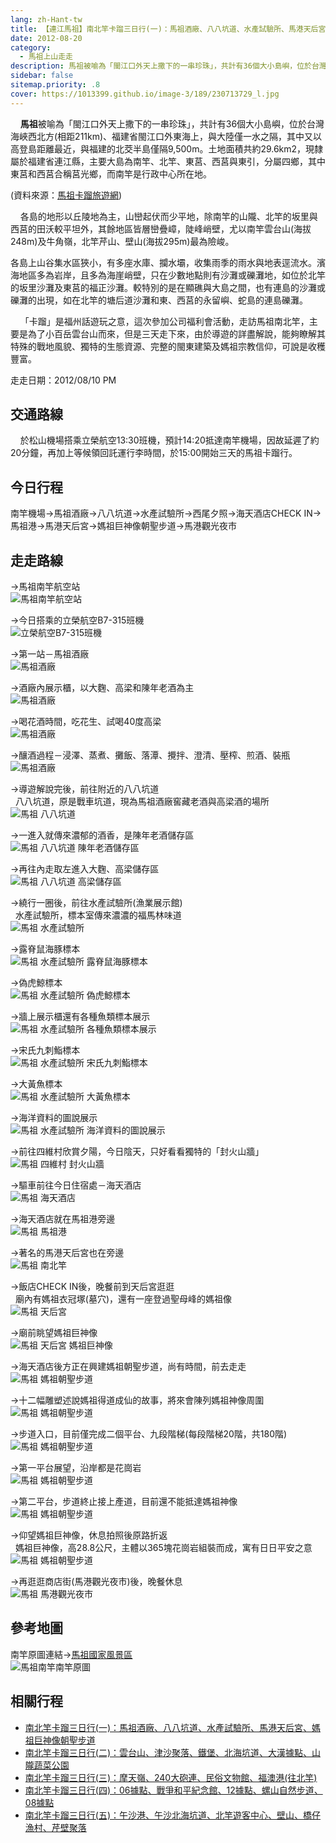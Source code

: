 ```yaml
---
lang: zh-Hant-tw
title: 【連江馬祖】南北竿卡蹓三日行(一)：馬祖酒廠、八八坑道、水產試驗所、馬港天后宮、媽祖巨神像朝聖步道
date: 2012-08-20
category: 
  - 馬祖上山走走
description: 馬祖被喻為「閩江口外天上撒下的一串珍珠」，共計有36個大小島嶼，位於台灣海峽西北方(相距211km)、福建省閩江口外東海上，與大陸僅一水之隔，其中又以高登島距離最近，與福建的北茭半島僅隔9,500m。土地面積共約29.6km2，現隸屬於福建省連江縣，主要大島為南竿、北竿、東莒、西莒與東引，分屬四鄉，其中東莒和西莒合稱莒光鄉，而南竿是行政中心所在地。
sidebar: false
sitemap.priority: .8
cover: https://1013399.github.io/image-3/189/230713729_l.jpg
---
```


    **馬祖**被喻為「閩江口外天上撒下的一串珍珠」，共計有36個大小島嶼，位於台灣海峽西北方(相距211km)、福建省閩江口外東海上，與大陸僅一水之隔，其中又以高登島距離最近，與福建的北茭半島僅隔9,500m。土地面積共約29.6km2，現隸屬於福建省連江縣，主要大島為南竿、北竿、東莒、西莒與東引，分屬四鄉，其中東莒和西莒合稱莒光鄉，而南竿是行政中心所在地。

(資料來源：[馬祖卡蹓旅遊網](http://www.m-kaliu.com.tw/page.php?tmp=about-2))  

<!-- more -->

    各島的地形以丘陵地為主，山巒起伏而少平地，除南竿的山隴、北竿的坂里與西莒的田沃較平坦外，其餘地區皆層巒疊嶂，陡峰峭壁，尤以南竿雲台山(海拔248m)及牛角嶺，北竿芹山、壁山(海拔295m)最為險峻。

各島上山谷集水區狹小，有多座水庫、攔水壩，收集雨季的雨水與地表逕流水。濱海地區多為岩岸，且多為海崖峭壁，只在少數地點則有沙灘或礫灘地，如位於北竿的坂里沙灘及東莒的福正沙灘。較特別的是在顯礁與大島之間，也有連島的沙灘或礫灘的出現，如在北竿的塘后道沙灘和東、西莒的永留嶼、蛇島的連島礫灘。 

    「卡蹓」是福州話遊玩之意，這次參加公司福利會活動，走訪馬祖南北竿，主要是為了小百岳雲台山而來，但是三天走下來，由於導遊的詳盡解說，能夠瞭解其特殊的戰地風貌、獨特的生態資源、完整的閩東建築及媽祖宗教信仰，可說是收穫豐富。

走走日期：2012/08/10 PM

## 交通路線 
    於松山機場搭乘立榮航空13:30班機，預計14:20抵達南竿機場，因故延遲了約20分鐘，再加上等候領回託運行李時間，於15:00開始三天的馬祖卡蹓行。

## 今日行程 
南竿機場→馬祖酒廠→八八坑道→水產試驗所→西尾夕照→海天酒店CHECK IN→馬祖港→馬港天后宮→媽祖巨神像朝聖步道→馬港觀光夜市

## 走走路線
→馬祖南竿航空站  
![馬祖南竿航空站](https://1013399.github.io/image-3/189/230713662_l.jpg)

→今日搭乘的立榮航空B7-315班機  
![立榮航空B7-315班機](https://1013399.github.io/image-3/189/230713673_l.jpg)

→第一站－馬祖酒廠  
![馬祖酒廠](https://1013399.github.io/image-3/189/230713677_l.jpg)

→酒廠內展示櫃，以大麴、高梁和陳年老酒為主  
![馬祖酒廠](https://1013399.github.io/image-3/189/230713678_l.jpg)

→喝花酒時間，吃花生、試喝40度高梁  
![馬祖酒廠](https://1013399.github.io/image-3/189/230713681_l.jpg)

→釀酒過程－浸澤、蒸煮、攤飯、落潭、攪拌、澄清、壓榨、煎酒、裝瓶  
![馬祖酒廠](https://1013399.github.io/image-3/189/230713685_l.jpg)

→導遊解說完後，前往附近的八八坑道  
  八八坑道，原是戰車坑道，現為馬祖酒廠窖藏老酒與高梁酒的場所  
![馬祖 八八坑道](https://1013399.github.io/image-3/189/230713689_l.jpg)

→一進入就傳來濃郁的酒香，是陳年老酒儲存區  
![馬祖 八八坑道 陳年老酒儲存區](https://1013399.github.io/image-3/189/230713693_l.jpg)

→再往內走取左進入大麴、高梁儲存區  
![馬祖 八八坑道 高梁儲存區](https://1013399.github.io/image-3/189/230713696_l.jpg)

→繞行一圈後，前往水產試驗所(漁業展示館)  
  水產試驗所，標本室傳來濃濃的福馬林味道  
![馬祖 水產試驗所](https://1013399.github.io/image-3/189/230713698_l.jpg)

→露脊鼠海豚標本  
![馬祖 水產試驗所 露脊鼠海豚標本](https://1013399.github.io/image-3/189/230713701_l.jpg)

→偽虎鯨標本  
![馬祖 水產試驗所 偽虎鯨標本](https://1013399.github.io/image-3/189/230713704_l.jpg)

→牆上展示櫃還有各種魚類標本展示  
![馬祖 水產試驗所 各種魚類標本展示](https://1013399.github.io/image-3/189/230713706_l.jpg)

→宋氏九刺鮨標本  
![馬祖 水產試驗所 宋氏九刺鮨標本](https://1013399.github.io/image-3/189/230713707_l.jpg)

→大黃魚標本  
![馬祖 水產試驗所 大黃魚標本](https://1013399.github.io/image-3/189/230713710_l.jpg)

→海洋資料的圖說展示  
![馬祖 水產試驗所 海洋資料的圖說展示](https://1013399.github.io/image-3/189/230713711_l.jpg)

→前往四維村欣賞夕陽，今日陰天，只好看看獨特的「封火山牆」  
![馬祖 四維村 封火山牆](https://1013399.github.io/image-3/189/230713715_l.jpg)

→驅車前往今日住宿處－海天酒店  
![馬祖 海天酒店](https://1013399.github.io/image-3/189/230713741_l.jpg)

→海天酒店就在馬祖港旁邊  
![馬祖 馬祖港](https://1013399.github.io/image-3/189/230713718_l.jpg)

→著名的馬港天后宮也在旁邊  
![馬祖 南北竿](https://1013399.github.io/image-3/189/230713717_l.jpg)

→飯店CHECK IN後，晚餐前到天后宮逛逛  
  廟內有媽祖衣冠塚(墓穴)，還有一座登過聖母峰的媽祖像  
![馬祖 天后宮](https://1013399.github.io/image-3/189/230713724_l.jpg)

→廟前眺望媽祖巨神像  
![馬祖 天后宮 媽祖巨神像](https://1013399.github.io/image-3/189/230713727_l.jpg)

→海天酒店後方正在興建媽祖朝聖步道，尚有時間，前去走走  
![馬祖 媽祖朝聖步道](https://1013399.github.io/image-3/189/230713729_l.jpg)

→十二幅雕塑述說媽祖得道成仙的故事，將來會陳列媽祖神像周圍  
![馬祖 媽祖朝聖步道](https://1013399.github.io/image-3/189/230713731_l.jpg)

→步道入口，目前僅完成二個平台、九段階梯(每段階梯20階，共180階)  
![馬祖 媽祖朝聖步道](https://1013399.github.io/image-3/189/230713733_l.jpg)

→第一平台展望，沿岸都是花崗岩  
![馬祖 媽祖朝聖步道](https://1013399.github.io/image-3/189/230713734_l.jpg)

→第二平台，步道終止接上產道，目前還不能抵達媽祖神像  
![馬祖 媽祖朝聖步道](https://1013399.github.io/image-3/189/230713735_l.jpg)

→仰望媽祖巨神像，休息拍照後原路折返  
  媽祖巨神像，高28.8公尺，主體以365塊花崗岩組裝而成，寓有日日平安之意  
![馬祖 媽祖朝聖步道](https://1013399.github.io/image-3/189/230713739_l.jpg)

→再逛逛商店街(馬港觀光夜市)後，晚餐休息  
![馬祖 馬港觀光夜市](https://1013399.github.io/image-3/189/230713744_l.jpg)

## 參考地圖
南竿原圖連結→[馬祖國家風景區](http://www.matsu-nsa.gov.tw/UserFiles/image/1/bigmap3.jpg)  
![馬祖南竿南竿原圖](https://1013399.github.io/image-3/189/230831811_l.jpg)  

## 相關行程
- [南北竿卡蹓三日行(一)：馬祖酒廠、八八坑道、水產試驗所、馬港天后宮、媽祖巨神像朝聖步道](/posts/post-189-2012-08-20.md)
- [南北竿卡蹓三日行(二)：雲台山、津沙聚落、鐵堡、北海坑道、大漢據點、山隴蔬菜公園](/posts/post-188-2012-08-21.md)
- [南北竿卡蹓三日行(三)：摩天嶺、240大砲連、民俗文物館、福澳港(往北竿)](/posts/post-187-2012-08-22.md)
- [南北竿卡蹓三日行(四)：06據點、戰爭和平紀念館、12據點、螺山自然步道、08據點](/posts/post-186-2012-08-23.md)
- [南北竿卡蹓三日行(五)：午沙港、午沙北海坑道、北竿遊客中心、壁山、橋仔漁村、芹壁聚落](/posts/post-185-2012-08-24.md)